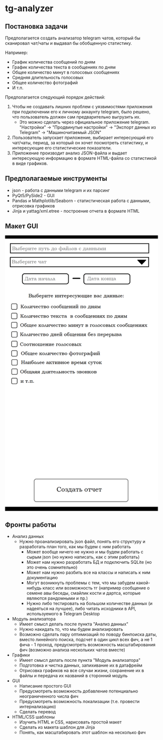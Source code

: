 # tg-analyzer
## Постановка задачи

Предполагается создать анализатор telegram чатов, который бы сканировал чат/чаты и выдавал бы обобщенную статистику.

Например:
- График количества сообщений по дням
- График количества текста в сообщениях по дням
- Общее количество минут в голосовых сообщениях
- Средняя длительность голосовых
- Общее количество фотографий
- И т.п.

Предполагается следующий порядок действий:
1. Чтобы не создавать лишних проблем с уязвимостями приложения при подключении его к личному аккаунту telegram, было решено, что пользователь должен сам предварительно выгрузить их.
    - Это можно сделать через официальное приложение telegram. "Настройки" -> "Продвинутые настройки" -> "Экспорт данных из Telegram" -> "Машиночитаемый JSON"
2. Пользователь запускает приложение, выбирает интересующий его чат/чаты, период, за который он хочет посмотреть статистику, и интересующие его статистические показатели.
3. Приложение производит анализ JSON-файла и выдает интересующую информацию в формате HTML-файла со статистикой в виде графиков.

## Предполагаемые инструменты
- json - работа с данными telegram и их парсинг
- PyQt5/PySide2 - GUI
- Pandas и Mathplotlib/Seaborn - статистическая работа с данными, отрисовка графиков
- Jinja и yattag/xml.etree - построение отчета в формате HTML

## Макет GUI
<img src="tg-analyzer-gui-layout.png">

## Фронты работы
- Анализ данных
    - Нужно проанализировать json файл, понять его структуру и разработать план того, как мы будем с ним работать
        - Может вообще ничего не нужно и мы будем работать с сырым json (но нужно написать, как с этим работать)
        - Может нам нужно разработать БД и подключить SQLite (но это очень сомнительно)
        - Может нам нужно разбить все на классы и написать к ним документацию
        - Могут возникнуть проблемы с тем, что мы забудем какой-нибудь класс или возможность тг (например сообщение о семене авы беседы, смайлик кости и дартса, которые являются рандомными и пр.)
        - Нужно либо тестировать на большом количестве данных (и надеяться на лучшее), либо читать исходники в API, используемого в Telegram Desktop
- Модуль анализатора
    - Имеет смысл делать после пункта "Анализ данных"
    - Нужно накидать то, что мы будем анализировать
    - Возможно сделать пару оптимизаций по поводу бинпоиска даты, вместо линейного поиска, подсчет в один цикл всех фич, а не 1 фича - 1 проход, предусмотреть возможность масштабирования фич (возможно анализа нескольких чатов вместе)
- Графики
    - Имеет смысл делать после пункта "Модуль анализатора"
    - Подготовка и чистка данных, запихивание их в датафрейм
    - Отрисовка графиков на все случаи жизни, сохранение их в файлы и передача их названий в сторонний модуль
- GUI
    - Написание простого GUI
    - Предусмотреть возможность добавление потенциально неограниченного числа фич
    - Предусмотреть возможность локализации (т.е. провести интернализацию)
    - Сделать перевод
- HTML/CSS шаблоны
    - Изучить HTML и CSS, нарисовать простой макет
    - Сделать из макета шаблон для Jinja
    - Понять, как масштабировать этот шаблон на несколько фич

